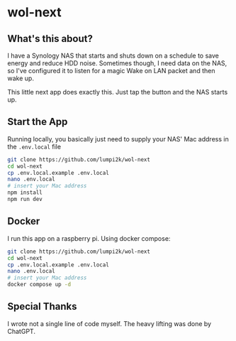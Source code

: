 # wol-next

## What's this about?
I have a Synology NAS that starts and shuts down on a schedule to save energy and reduce HDD noise. Sometimes though, I need data on the NAS, so I've configured it to listen for a magic Wake on LAN packet and then wake up. 

This little next app does exactly this. Just tap the button and the NAS starts up.

## Start the App

Running locally, you basically just need to supply your NAS' Mac address in the `.env.local` file

```bash
git clone https://github.com/lumpi2k/wol-next
cd wol-next
cp .env.local.example .env.local
nano .env.local
# insert your Mac address
npm install
npm run dev
```

## Docker
I run this app on a raspberry pi. Using docker compose:

```bash
git clone https://github.com/lumpi2k/wol-next
cd wol-next
cp .env.local.example .env.local
nano .env.local
# insert your Mac address
docker compose up -d
```
## Special Thanks
I wrote not a single line of code myself. The heavy lifting was done by ChatGPT.